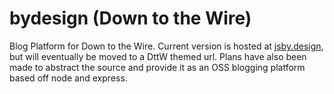 # bydesign (Down to the Wire)
Blog Platform for Down to the Wire. Current version is hosted at [jsby.design](http://jsby.design), but will eventually be moved to a DttW themed url. 
Plans have also been made to abstract the source and provide it as an OSS blogging platform based off node and express.
